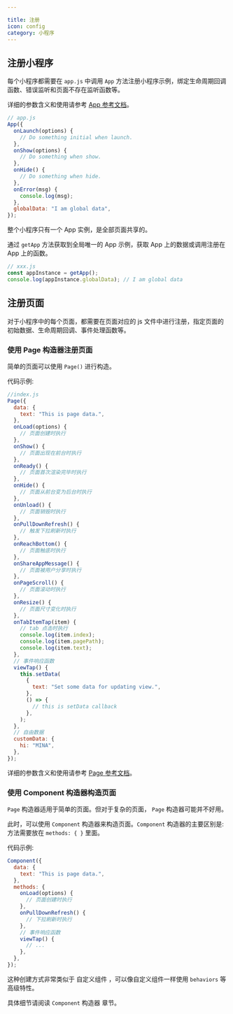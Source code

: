 ```yaml
---

title: 注册
icon: config
category: 小程序
---
```


## 注册小程序 <Badge text="重要" type="error" />

每个小程序都需要在 `app.js` 中调用 `App` 方法注册小程序示例，绑定生命周期回调函数、错误监听和页面不存在监听函数等。

详细的参数含义和使用请参考 [App 参考文档](app.md)。

```js
// app.js
App({
  onLaunch(options) {
    // Do something initial when launch.
  },
  onShow(options) {
    // Do something when show.
  },
  onHide() {
    // Do something when hide.
  },
  onError(msg) {
    console.log(msg);
  },
  globalData: "I am global data",
});
```

整个小程序只有一个 App 实例，是全部页面共享的。

通过 `getApp` 方法获取到全局唯一的 App 示例，获取 App 上的数据或调用注册在 App 上的函数。

```js
// xxx.js
const appInstance = getApp();
console.log(appInstance.globalData); // I am global data
```

## 注册页面

对于小程序中的每个页面，都需要在页面对应的 js 文件中进行注册，指定页面的初始数据、生命周期回调、事件处理函数等。

### 使用 Page 构造器注册页面 <Badge text="重要" type="error" />

简单的页面可以使用 `Page()` 进行构造。

代码示例:

```js
//index.js
Page({
  data: {
    text: "This is page data.",
  },
  onLoad(options) {
    // 页面创建时执行
  },
  onShow() {
    // 页面出现在前台时执行
  },
  onReady() {
    // 页面首次渲染完毕时执行
  },
  onHide() {
    // 页面从前台变为后台时执行
  },
  onUnload() {
    // 页面销毁时执行
  },
  onPullDownRefresh() {
    // 触发下拉刷新时执行
  },
  onReachBottom() {
    // 页面触底时执行
  },
  onShareAppMessage() {
    // 页面被用户分享时执行
  },
  onPageScroll() {
    // 页面滚动时执行
  },
  onResize() {
    // 页面尺寸变化时执行
  },
  onTabItemTap(item) {
    // tab 点击时执行
    console.log(item.index);
    console.log(item.pagePath);
    console.log(item.text);
  },
  // 事件响应函数
  viewTap() {
    this.setData(
      {
        text: "Set some data for updating view.",
      },
      () => {
        // this is setData callback
      },
    );
  },
  // 自由数据
  customData: {
    hi: "MINA",
  },
});
```

详细的参数含义和使用请参考 [Page 参考文档](page.md)。

### 使用 Component 构造器构造页面 <Badge text="初学无需了解" type="grey" />

`Page` 构造器适用于简单的页面。但对于复杂的页面， `Page` 构造器可能并不好用。

此时，可以使用 `Component` 构造器来构造页面。`Component` 构造器的主要区别是: 方法需要放在 `methods: { }` 里面。

代码示例:

```js
Component({
  data: {
    text: "This is page data.",
  },
  methods: {
    onLoad(options) {
      // 页面创建时执行
    },
    onPullDownRefresh() {
      // 下拉刷新时执行
    },
    // 事件响应函数
    viewTap() {
      // ...
    },
  },
});
```

这种创建方式非常类似于 自定义组件 ，可以像自定义组件一样使用 `behaviors` 等高级特性。

具体细节请阅读 `Component` 构造器 章节。
